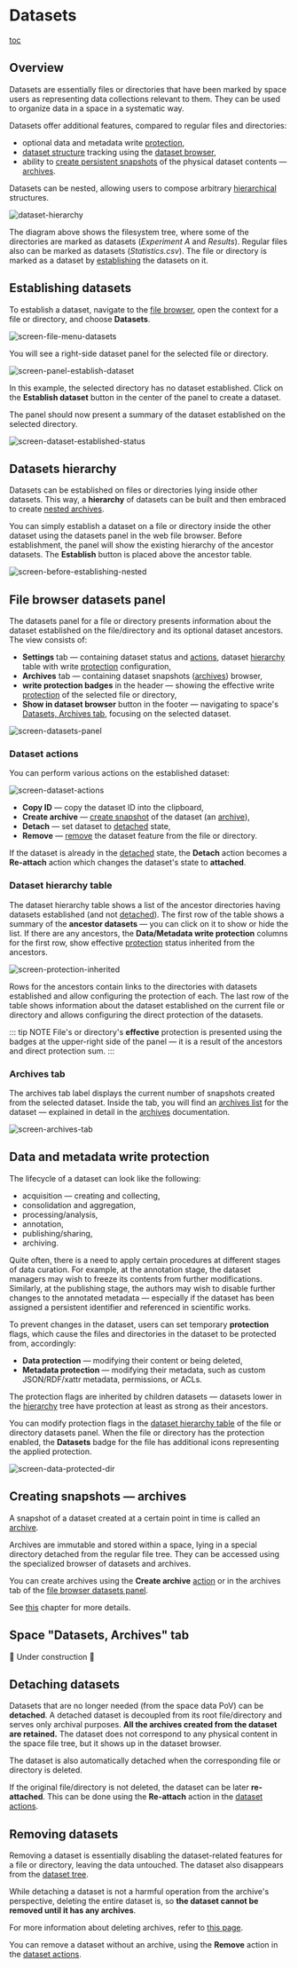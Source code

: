# Datasets

[toc][]

## Overview

Datasets are essentially files or directories that have been marked by space users as
representing data collections relevant to them. They can be used to organize data in
a space in a systematic way.

Datasets offer additional features, compared to regular files and directories:

* optional data and metadata write [protection][],
* [dataset structure][hierarchy] tracking using the [dataset browser][Datasets, Archives tab],
* ability to [create persistent snapshots][create archive] of the physical dataset
  contents — [archives][].

Datasets can be nested, allowing users to compose arbitrary [hierarchical][hierarchy]
structures.

![dataset-hierarchy][]

The diagram above shows the filesystem tree, where some of the directories are marked as
datasets (*Experiment A* and *Results*). Regular files also can be marked as datasets
(*Statistics.csv*). The file or directory is marked as a dataset by
[establishing][establishing datasets] the datasets on it.

## Establishing datasets

To establish a dataset, navigate to the [file browser][], open the context for a file or
directory, and choose **Datasets**.

![screen-file-menu-datasets][]

You will see a right-side dataset panel for the selected file or directory.

![screen-panel-establish-dataset][]

In this example, the selected directory has no dataset established. Click on the
**Establish dataset** button in the center of the panel to create a dataset.

The panel should now present a summary of the dataset established on the selected
directory.

![screen-dataset-established-status][]

## Datasets hierarchy

Datasets can be established on files or directories lying inside other datasets. This way,
a **hierarchy** of datasets can be built and then embraced to create [nested archives][].

You can simply establish a dataset on a file or directory inside the other dataset using
the datasets panel in the web file browser. Before establishment, the panel will show the
existing hierarchy of the ancestor datasets. The **Establish** button is placed above the
ancestor table.

![screen-before-establishing-nested][]

## File browser datasets panel

The datasets panel for a file or directory presents information about the dataset
established on the file/directory and its optional dataset ancestors. The view consists
of:

* **Settings** tab — containing dataset status and [actions][dataset actions], dataset
  [hierarchy][] table with write [protection][] configuration,
* **Archives** tab — containing dataset snapshots ([archives][]) browser,
* **write protection badges** in the header — showing the effective write [protection][]
  of the selected file or directory,
* **Show in dataset browser** button in the footer — navigating to space's [Datasets,
  Archives tab][], focusing on the selected dataset.

![screen-datasets-panel][]

### Dataset actions

You can perform various actions on the established dataset:

![screen-dataset-actions][]

* **Copy ID** — copy the dataset ID into the clipboard,
* **Create archive** — [create snapshot][create archive] of the dataset (an
  [archive][archives]),
* **Detach** — set dataset to [detached][detaching datasets] state,
* **Remove** — [remove][removing datasets] the dataset feature from the file or directory.

If the dataset is already in the [detached][detaching datasets] state, the **Detach**
action becomes a **Re-attach** action which changes the dataset's state to **attached**.

### Dataset hierarchy table

The dataset hierarchy table shows a list of the ancestor directories having datasets
established (and not [detached][detaching datasets]). The first row of the table shows a
summary of the **ancestor datasets** — you can click on it to show or hide the list. If
there are any ancestors, the **Data/Metadata write protection** columns for the first row,
show effective [protection][] status inherited from the ancestors.

![screen-protection-inherited][]

Rows for the ancestors contain links to the directories with datasets established and
allow configuring the protection of each. The last row of the table shows information
about the dataset established on the current file or directory and allows configuring the
direct protection of the datasets.

::: tip NOTE
File's or directory's **effective** protection is presented using the badges at
the upper-right side of the panel — it is a result of the ancestors and direct
protection sum.
:::

### Archives tab

The archives tab label displays the current number of snapshots created from the selected
dataset. Inside the tab, you will find an [archives list][] for the dataset — explained in
detail in the [archives][] documentation.

![screen-archives-tab][]

## Data and metadata write protection

The lifecycle of a dataset can look like the following:

* acquisition — creating and collecting,
* consolidation and aggregation,
* processing/analysis,
* annotation,
* publishing/sharing,
* archiving.

Quite often, there is a need to apply certain procedures at different stages of data
curation. For example, at the annotation stage, the dataset managers may wish to freeze
its contents from further modifications. Similarly, at the publishing stage, the authors
may wish to disable further changes to the annotated metadata — especially if the dataset
has been assigned a persistent identifier and referenced in scientific works.

To prevent changes in the dataset, users can set temporary **protection** flags, which
cause the files and directories in the dataset to be protected from, accordingly:

<!-- FIXME: napisać szczegółowo? -->

* **Data protection** — modifying their content or being deleted,
* **Metadata protection** — modifying their metadata, such as custom JSON/RDF/xattr
  metadata, permissions, or ACLs.

The protection flags are inherited by children datasets — datasets lower in the
[hierarchy][] tree have protection at least as strong as their ancestors.

You can modify protection flags in the [dataset hierarchy table][] of the file or
directory datasets panel. When the file or directory has the protection enabled, the
**Datasets** badge for the file has additional icons representing the applied protection.

![screen-data-protected-dir][]

## Creating snapshots — archives

A snapshot of a dataset created at a certain point in time is called an
[archive][archives].

Archives are immutable and stored within a space, lying in a special directory detached
from the regular file tree. They can be accessed using the specialized browser of
datasets and archives.

You can create archives using the **Create archive** [action][dataset actions] or in the
archives tab of the [file browser datasets panel][].

See [this][archives] chapter for more details.

<!-- FIXME: link do opisu archives view -->

<!-- FIXME: wrzucić 2 małe screeny z datasets panel action i archives tab -->

## Space "Datasets, Archives" tab

🚧 Under construction 🚧

<!-- TODO: VFS-11610 Write Datasets, Archive tab docs when new datasets "Tree" view will be finished -->

## Detaching datasets

Datasets that are no longer needed (from the space data PoV) can be **detached**. A
detached dataset is decoupled from its root file/directory and serves only archival
purposes. **All the archives created from the dataset are retained.** The dataset does not
correspond to any physical content in the space file tree, but it shows up in the dataset
browser.

The dataset is also automatically detached when the corresponding file or directory is
deleted.

If the original file/directory is not deleted, the dataset can be later **re-attached**.
This can be done using the **Re-attach** action in the [dataset actions][].

## Removing datasets

Removing a dataset is essentially disabling the dataset-related features for a file or
directory, leaving the data untouched. The dataset also disappears from the [dataset
tree][hierarchy].

While detaching a dataset is not a harmful operation from the archive's perspective,
deleting the entire dataset is, so **the dataset cannot be removed until it has any
archives**.

For more information about deleting archives, refer to [this page][deleting archives].

<!-- FIXME: screen z "remove not available" -->

<!-- FIXME: dopisać: Deleting archives of the dataset is described here. -->

You can remove a dataset without an archive, using the **Remove** action in the [dataset
actions][].

<!-- FIXME: screen z akcją remove -->

<!-- FIXME: dodatkowa sekcja: uprawnienia -->

<!-- references -->

[toc]: <>

[establishing datasets]: #establishing-datasets

[protection]: #data-and-metadata-write-protection

[hierarchy]: #datasets-hierarchy

[dataset actions]: #dataset-actions

[detaching datasets]: #detaching-datasets

[removing datasets]: #removing-datasets

[Datasets, Archives tab]: #space-datasets-archives-tab

[create archive]: #creating-snapshots--archives

[dataset hierarchy table]: #dataset-hierarchy-table

[file browser datasets panel]: #file-browser-datasets-panel

[file browser]: ./web-file-browser.md

[archives]: ./archives.md

[nested archives]: ./archives.md#nested-archives

[archives list]: ./archives.md#browsing-archives

[deleting archives]: ./archives.md#deleting-archives

[dataset-hierarchy]: ../../images/user-guide/datasets/dataset-hierarchy.svg

[screen-panel-establish-dataset]: ../../images/user-guide/datasets/panel-establish-dataset.png

[screen-file-menu-datasets]: ../../images/user-guide/datasets/file-menu-datasets.png

[screen-datasets-panel]: ../../images/user-guide/datasets/datasets-panel.png

[screen-dataset-established-status]: ../../images/user-guide/datasets/dataset-established-status.png

[screen-dataset-actions]: ../../images/user-guide/datasets/dataset-actions.png

[screen-protection-inherited]: ../../images/user-guide/datasets/protection-inherited.png

[screen-before-establishing-nested]: ../../images/user-guide/datasets/before-establishing-nested.png

[screen-data-protected-dir]: ../../images/user-guide/datasets/data-protected-dir.png

[screen-archives-tab]: ../../images/user-guide/datasets/archives-tab.png
